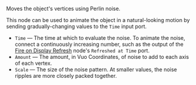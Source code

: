 Moves the object's vertices using Perlin noise.

This node can be used to animate the object in a natural-looking motion by sending gradually-changing values to the `Time` input port.

   - `Time` — The time at which to evaluate the noise.  To animate the noise, connect a continuously increasing number, such as the output of the [Fire on Display Refresh](vuo-node://vuo.event.fireOnDisplayRefresh) node's `Refreshed at Time` port.
   - `Amount` — The amount, in Vuo Coordinates, of noise to add to each axis of each vertex.
   - `Scale` — The size of the noise pattern.  At smaller values, the noise ripples are more closely packed together.
